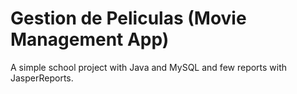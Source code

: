 # Gestion de Peliculas (Movie Management App)
A simple school project with Java and MySQL and few reports with JasperReports.
